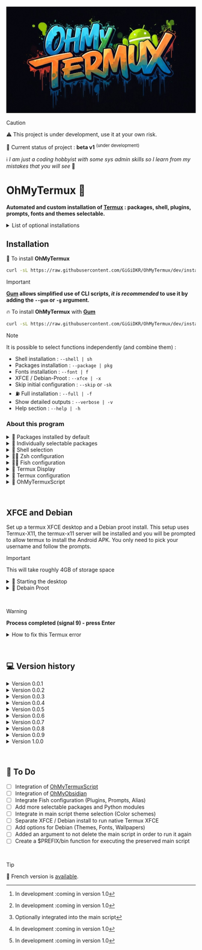 ![Logo OhMyTermux](assets/logo.jpg)

> [!CAUTION]
> :warning: This project is under development, use it at your own risk.
> 
> :construction: Current status of project : **beta v1** <sup>(under development)</sup>
> 
> :information_source: *I am just a coding hobbyist with some sys admin skills so I learn from my mistakes that you will see* 👀


# OhMyTermux 🧊

**Automated and custom installation of [Termux](https://github.com/termux) : packages, shell, plugins, prompts, fonts and themes selectable.**

<details>

<summary>List of optional installations</summary>

- **[OhMyTermuxXFCE](https://github.com/GiGiDKR/OhMyTermux/edit/main/README.md#-xfce-and-debian-)** : A customized [Debian](https://www.debian.org/) proot-distro with a [XFCE](https://www.xfce.org/) desktop and an **[App-Installer](https://github.com/GiGiDKR/App-Installer)** which are not available in package manager.

- **[OhMyTermuxScript](https://github.com/GiGiDKR/OhMyTermuxScript)** : A collection of useful scripts, executable from the main script or later. [^1]

- **[OhMyObsidian](https://github.com/GiGiDKR/OhMyObsidian)** : Sync Obsidian on Android using Termux and Git. [^1]

</details>

## Installation

🧊 To install **OhMyTermux**
```bash
curl -sL https://raw.githubusercontent.com/GiGiDKR/OhMyTermux/dev/install.sh -o install.sh && chmod +x install.sh && ./install.sh
```

>[!IMPORTANT]
> **[Gum](https://github.com/charmbracelet/gum) allows simplified use of CLI scripts, _it is recommended_ to use it by adding the `--gum` or `-g` argument.**

🔥 To install **OhMyTermux** with **[Gum](https://github.com/charmbracelet/gum)**
```bash
curl -sL https://raw.githubusercontent.com/GiGiDKR/OhMyTermux/dev/install.sh -o install.sh && chmod +x install.sh && ./install.sh --gum
```

>[!NOTE]
> It is possible to select functions independently (and combine them) :
> - Shell installation : `--shell | sh`
> - Packages installation : `--package | pkg`
> - Fonts installation : `--font | f`
> - XFCE / Debian-Proot : `--xfce | -x`
> - Skip initial configuration : `--skip` or `-sk`
> - :fuelpump: Full installation : `--full | -f`
> - Show detailed outputs : `--verbose | -v`
> - Help section : `--help | -h`
&nbsp;

### About this program 

<details>

<summary>🧊 Packages installed by default</summary>

- [wget](https://github.com/mirror/wget)
- [curl](https://github.com/curl/curl)
- [git](https://github.com/git/git)
- [unzip](https://en.m.wikipedia.org/wiki/ZIP_(file_format))

</details>

<details>

<summary>🧊 Individually selectable packages</summary>

- [nala](https://github.com/volitank/nala)
- [eza](https://github.com/eza-community/eza)
- [lsd](https://github.com/lsd-rs/lsd)
- [logo-ls](https://github.com/Yash-Handa/logo-ls)
- [bat](https://github.com/sharkdp/bat)
- [lf](https://github.com/gokcehan/lf)
- [fzf](https://github.com/junegunn/fzf)
- [glow](https://github.com/charmbracelet/glow)
- [python](https://github.com/python)
- [nodejs](https://github.com/nodejs/node)
- [nodejs-lts](https://github.com/nodejs/Release)
- [micro](https://github.com/zyedidia/micro)
- [vim](https://github.com/vim/vim)
- [neovim](https://github.com/neovim/neovim)
- [lazygit](https://github.com/jesseduffield/lazygit)
- [open-ssh](https://www.openssh.com/)

</details>

<details>

<summary> 🧊 Shell selection</summary>

- [Bash](https://git.savannah.gnu.org/cgit/bash.git/)
- [ZSH](https://www.zsh.org/)
- [Fish](https://github.com/fish-shell/fish-shell)

</details>
 
<details>

<summary>🧊🧊 Zsh configuration</summary>

- [Oh-My-Zsh](https://github.com/ohmyzsh/ohmyzsh)
- [zsh-syntax-highlighting](https://github.com/zsh-users/zsh-syntax-highlighting)
- [zsh-completions](https://github.com/zsh-users/zsh-completions)
- [zsh-you-should-use](https://github.com/MichaelAquilina/zsh-you-should-use)
- [zsh-alias-finder](https://github.com/ohmyzsh/ohmyzsh/tree/master/plugins/alias-finder)

</details>
    
<details>

<summary>🧊🧊 Fish configuration</summary>

- [Oh-My-Fish](https://github.com/oh-my-fish/oh-my-fish)
- [Fisher](https://github.com/jorgebucaran/fisher)
- [Pure](https://github.com/pure-fish/pure)
- [Fishline](https://github.com/0rax/fishline)
- [Virtualfish](https://github.com/justinmayer/virtualfish)
- [Fish Abbreviation Tips](https://github.com/gazorby/fish-abbreviation-tips)
- [Bang-Bang](https://github.com/oh-my-fish/plugin-bang-bang)
- [Fish You Should Use](https://github.com/paysonwallach/fish-you-should-use)
- [Catppuccin for Fish](https://github.com/catppuccin/fish)

</details>
 
<details>

<summary>🧊 Termux Display</summary>

- [Nerd Fonts](https://github.com/ryanoasis/nerd-fonts) 
- [Color Schemes](https://github.com/mbadolato/iTerm2-Color-Schemes)
- [Powerlevel10k](https://github.com/romkatv/powerlevel10k)
  
</details>
 
<details>

<summary>🧊 Termux configuration</summary>

- Custom aliases (common aliases + specific aliases depending on the package or plugin installed)
- Symlink to internal storage user directories
  
</details>
  
<details>

<summary>🧊 OhMyTermuxScript</summary>
  
- Theme Selector
- Nerd Fonts Installer
- App-Installer (VSCode, PyCharm, Obsidian...)
- Native Termux XFCE4 desktop on Termux-X11
- Oh-My-Zsh [^2]
- Oh-My-Posh [^1]
- Electron Node.js
- XDRP (native Termux or proot-distro)
  
</details>
 
[^1]: In development :coming in version 1.0
[^2]: Optionally integrated into the main script
[^3]: In development (no release date yet)

&nbsp;

## **XFCE and Debian**

Set up a termux XFCE desktop and a Debian proot install.
This setup uses Termux-X11, the termux-x11 server will be installed and you will be prompted to allow termux to install the Android APK.
You only need to pick your username and follow the prompts.

> [!IMPORTANT]
> This will take roughly 4GB of storage space

<details>
  
<summary>🧊 Starting the desktop</summary>

You will recieve a popup to allow installs from termux, this will open the APK for the Termux-X11 android app. While you do not have to allow installs from termux, you will still need to install manually by using a file browser and finding the APK in your downloads folder.

Use the command ```start``` to initiate a Termux-X11 session.

This will start the termux-x11 server, XFCE4 desktop and open the Termux-X11 app right into the desktop.

To enter the Debian proot install from terminal use the command ```debian```

Also note, you do not need to set display in Debian proot as it is already set. This means you can use the terminal to start any GUI application and it will startup.

</details>

<details>
  
<summary>🧊 Debain Proot</summary>

To enter proot use the command ```debian```, from there you can install aditional software with apt and use cp2menu in termux to copy the menu items over to termux xfce menu.

There are two scripts available for this setup as well :

```prun```  Running this followed by a command you want to run from the debian proot install will allow you to run stuff from the termux terminal without running ```debian``` to get into the proot itself.

```cp2menu``` Running this will pop up a window allowing you to copy .desktop files from debian proot into the termux xfce "start" menu so you won't need to launch them from terminal. A launcher is available in the System menu section.

</details>

&nbsp;

> [!WARNING]
> **Process completed (signal 9) - press Enter**

<details>
  
<summary>How to fix this Termux error</summary>

You need to run this adb command to fix the process 9 error that will force close Termux :
```
adb shell "/system/bin/device_config put activity_manager max_phantom_processes 2147483647"
```
To do this without using a PC you have several methods :
First, Connect to WIFI.

**Method 1 :** 
Install adb in Termux by running this code:
```
pkg install android-tools -y
```
Then open settings and enable developer's options by selecting "About phone" then hit "Build" 7 times.

Back out of this menu and go into developer's options, enable wireless debugging then click into there to get the port number then click pair device to get the pairing code.

Put settings into split screen mode by pressing the square button on the bottom right of your phone, and hold the settings icon until the split screen icon shows up.

Then select Termux and in settings select pair with a code. In Termux type `adb pair` then enter your pairing info.

After you have completed this process you can type adb connect and connect to your phone with the ip and port provided in the wireless debugging menu. You can then run the fix command :

```adb shell "/system/bin/device_config put activity_manager max_phantom_processes 2147483647"```

**Method 2 :**

Install LADB from [Playstore](https://play.google.com/store/apps/details?id=com.draco.ladb) or from [GitHub](https://github.com/hyperio546/ladb-builds/releases).

In split screen have one side LADB and the other side showing developer settings.
In developer settings, enable wireless debugging then click into there to get the port number then click pair device to get the pairing code.
Enter both those values into LADB.
Once it connects run the fix command :

```adb shell "/system/bin/device_config put activity_manager max_phantom_processes 2147483647"```

</details>

&nbsp;

## 💻 Version history

<details>
<summary>Version 0.0.1</summary>
Initial upload
</details> 

<details>
<summary>Version 0.0.2</summary>
Command line interface changes
</details> 

<details>
<summary>Version 0.0.3</summary>
~~Integration of [OhMyObsidian](https://github.com/GiGiDKR/OhMyObsidian)~~ (Rollback)
</details>

<details>
<summary>Version 0.0.4</summary>
Optimization of the alias system according to package and shell selection
</details> 

<details>
<summary>Version 0.0.5</summary>
Adding packages to the selectable list
</details> 
  
<details>
<summary>Version 0.0.6</summary>
Dynamic management of .zshrc configuration
</details> 
  
<details>
<summary>Version 0.0.7</summary>
Global modification of the main script by splitting each step into a function that can be executed alone (or combined with others) with the addition of an argument to the execution command
</details>

<details>
<summary>Version 0.0.8</summary>
  
  - Addition of the argument `--shell` to install a shell
  - Addition of the argument `--package` to install packages
  - Addition of the argument `--xfce` to install XFCE and Debian proot
  - Addition of the argument `--font` to install fonts
  - ~~Addition of the argument `--script` to install [OhMyTermuxScript](https://github.com/GiGiDKR/OhMyTermuxScript) [^1]~~ (Rollback)
  - Addition of the argument `--skip` to skip the initial configuration
</details> 

<details>
<summary>Version 0.0.9</summary>
Bug fixes and improvements
</details> 
  
<details>
<summary>Version 1.0.0</summary>
  - Overall improvement of the script
  - Addition of the creation of a password for the Debian proot user
  - Implementation of a non-verbose execution when gum is not used
  - Implementation of a system for displaying the result of the execution of commands (success/failure)
  - :checkered_flag: The rest is in development
</details>

&nbsp;

## 📖 To Do
- [ ] Integration of [OhMyTermuxScript](https://github.com/GiGiDKR/OhMyTermuxScript)
- [ ] Integration of [OhMyObsidian](https://github.com/GiGiDKR/OhMyObsidian)
- [ ] Integrate Fish configuration (Plugins, Prompts, Alias)
- [ ] Add more selectable packages and Python modules
- [ ] Integrate in main script theme selection (Color schemes)
- [ ] Separate XFCE / Debian install to run native Termux XFCE
- [ ] Add options for Debian (Themes, Fonts, Wallpapers)
- [ ] Added an argument to not delete the main script in order to run it again
- [ ] Create a $PREFIX/bin function for executing the preserved main script

&nbsp;

> [!TIP]
> 🚩 French version is [available](README_fr.md).
